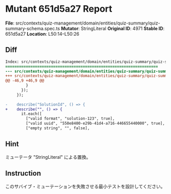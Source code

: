 # Mutant 651d5a27 Report

**File**: src/contexts/quiz-management/domain/entities/quiz-summary/quiz-summary-schema.spec.ts
**Mutator**: StringLiteral
**Original ID**: 4971
**Stable ID**: 651d5a27
**Location**: L50:14–L50:26

## Diff

```diff
Index: src/contexts/quiz-management/domain/entities/quiz-summary/quiz-summary-schema.spec.ts
===================================================================
--- src/contexts/quiz-management/domain/entities/quiz-summary/quiz-summary-schema.spec.ts	original
+++ src/contexts/quiz-management/domain/entities/quiz-summary/quiz-summary-schema.spec.ts	mutated #4971
@@ -46,9 +46,9 @@
         }
       });
     });
 
-    describe("SolutionId", () => {
+    describe("", () => {
       it.each([
         ["valid format", "solution-123", true],
         ["valid uuid", "550e8400-e29b-41d4-a716-446655440000", true],
         ["empty string", "", false],
```

## Hint

ミューテータ "StringLiteral" による置換。

## Instruction

このサバイブ・ミューテーションを失敗させる最小テストを設計してください。
